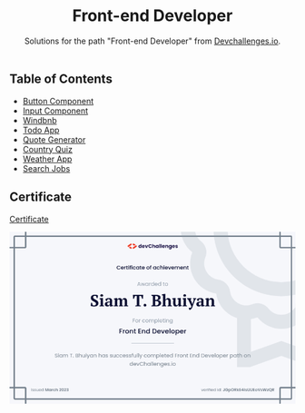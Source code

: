 <h1 align="center">Front-end Developer</h1>

<div align="center">
   Solutions for the path "Front-end Developer" from  <a href="http://devchallenges.io" target="_blank">Devchallenges.io</a>.
</div>
<br>

## Table of Contents

- [Button Component](https://github.com/siamtbhuiyan/devChallenges/tree/main/Front-end%20Developer/button-component)
- [Input Component](https://github.com/siamtbhuiyan/devChallenges/tree/main/Front-end%20Developer/input-component)
- [Windbnb](https://github.com/siamtbhuiyan/devChallenges/tree/main/Front-end%20Developer/windbnb)
- [Todo App](https://github.com/siamtbhuiyan/devChallenges/tree/main/Front-end%20Developer/todo-app)
- [Quote Generator](https://github.com/siamtbhuiyan/devChallenges/tree/main/Front-end%20Developer/quote-generator)
- [Country Quiz](https://github.com/siamtbhuiyan/devChallenges/tree/main/Front-end%20Developer/country-quiz)
- [Weather App](https://github.com/siamtbhuiyan/devChallenges/tree/main/Front-end%20Developer/weather-app)
- [Search Jobs](https://github.com/siamtbhuiyan/devChallenges/tree/main/Front-end%20Developer/search-jobs)

## Certificate

[Certificate](https://devchallenges.io/certificates/JGpORkE4IsUUEoVsWzQR)

![certificate](./certificate.png)
